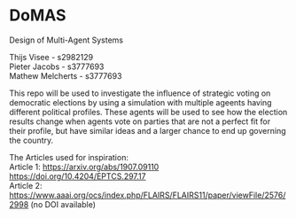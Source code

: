 # DoMAS
Design of Multi-Agent Systems

Thijs Visee - s2982129 <br>
Pieter Jacobs - s3777693 <br>
Mathew Melcherts - s3777693

This repo will be used to investigate the influence of strategic voting on democratic elections by using a simulation with multiple ageents having different political profiles. These agents will be used to see how the election results change when agents vote on parties that are not a perfect fit for their profile, but have similar ideas and a larger chance to end up governing the country. 

The Articles used for inspiration: <br>
Article 1: https://arxiv.org/abs/1907.09110 https://doi.org/10.4204/EPTCS.297.17 <br>
Article 2: https://www.aaai.org/ocs/index.php/FLAIRS/FLAIRS11/paper/viewFile/2576/2998 (no DOI available) <br>

